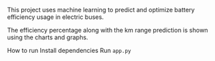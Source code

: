 This project uses machine learning to predict and optimize battery efficiency usage in electric buses. 

The efficiency percentage along with the km range prediction is shown using the charts and graphs.

How to run
Install dependencies
Run `app.py`
